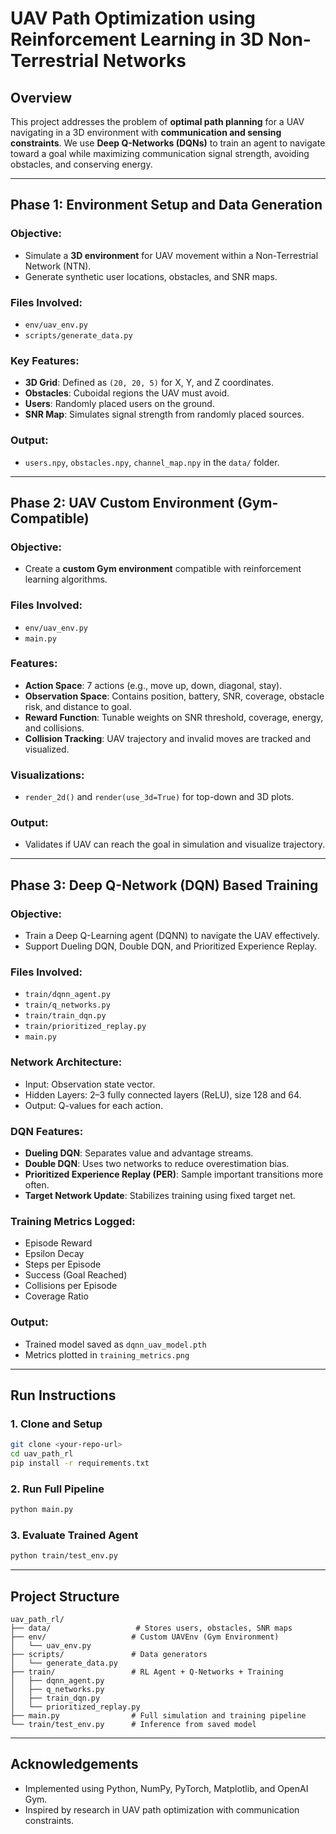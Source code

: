 # UAV Path Optimization using Reinforcement Learning in 3D Non-Terrestrial Networks

## Overview
This project addresses the problem of **optimal path planning** for a UAV navigating in a 3D environment with **communication and sensing constraints**. We use **Deep Q-Networks (DQNs)** to train an agent to navigate toward a goal while maximizing communication signal strength, avoiding obstacles, and conserving energy.

---

## Phase 1: Environment Setup and Data Generation

### Objective:
- Simulate a **3D environment** for UAV movement within a Non-Terrestrial Network (NTN).
- Generate synthetic user locations, obstacles, and SNR maps.

### Files Involved:
- `env/uav_env.py`
- `scripts/generate_data.py`

### Key Features:
- **3D Grid**: Defined as `(20, 20, 5)` for X, Y, and Z coordinates.
- **Obstacles**: Cuboidal regions the UAV must avoid.
- **Users**: Randomly placed users on the ground.
- **SNR Map**: Simulates signal strength from randomly placed sources.

### Output:
- `users.npy`, `obstacles.npy`, `channel_map.npy` in the `data/` folder.

---

## Phase 2: UAV Custom Environment (Gym-Compatible)

### Objective:
- Create a **custom Gym environment** compatible with reinforcement learning algorithms.

### Files Involved:
- `env/uav_env.py`
- `main.py`

### Features:
- **Action Space**: 7 actions (e.g., move up, down, diagonal, stay).
- **Observation Space**: Contains position, battery, SNR, coverage, obstacle risk, and distance to goal.
- **Reward Function**: Tunable weights on SNR threshold, coverage, energy, and collisions.
- **Collision Tracking**: UAV trajectory and invalid moves are tracked and visualized.

### Visualizations:
- `render_2d()` and `render(use_3d=True)` for top-down and 3D plots.

### Output:
- Validates if UAV can reach the goal in simulation and visualize trajectory.

---

## Phase 3: Deep Q-Network (DQN) Based Training

### Objective:
- Train a Deep Q-Learning agent (DQNN) to navigate the UAV effectively.
- Support Dueling DQN, Double DQN, and Prioritized Experience Replay.

### Files Involved:
- `train/dqnn_agent.py`
- `train/q_networks.py`
- `train/train_dqn.py`
- `train/prioritized_replay.py`
- `main.py`

### Network Architecture:
- Input: Observation state vector.
- Hidden Layers: 2–3 fully connected layers (ReLU), size 128 and 64.
- Output: Q-values for each action.

### DQN Features:
- **Dueling DQN**: Separates value and advantage streams.
- **Double DQN**: Uses two networks to reduce overestimation bias.
- **Prioritized Experience Replay (PER)**: Sample important transitions more often.
- **Target Network Update**: Stabilizes training using fixed target net.

### Training Metrics Logged:
- Episode Reward
- Epsilon Decay
- Steps per Episode
- Success (Goal Reached)
- Collisions per Episode
- Coverage Ratio

### Output:
- Trained model saved as `dqnn_uav_model.pth`
- Metrics plotted in `training_metrics.png`

---

## Run Instructions

### 1. Clone and Setup
```bash
git clone <your-repo-url>
cd uav_path_rl
pip install -r requirements.txt
```

### 2. Run Full Pipeline
```bash
python main.py
```

### 3. Evaluate Trained Agent
```bash
python train/test_env.py
```

---

## Project Structure

```
uav_path_rl/
├── data/                   # Stores users, obstacles, SNR maps
├── env/                   # Custom UAVEnv (Gym Environment)
│   └── uav_env.py
├── scripts/               # Data generators
│   └── generate_data.py
├── train/                 # RL Agent + Q-Networks + Training
│   ├── dqnn_agent.py
│   ├── q_networks.py
│   ├── train_dqn.py
│   └── prioritized_replay.py
├── main.py                # Full simulation and training pipeline
└── train/test_env.py      # Inference from saved model
```

---

## Acknowledgements
- Implemented using Python, NumPy, PyTorch, Matplotlib, and OpenAI Gym.
- Inspired by research in UAV path optimization with communication constraints.
